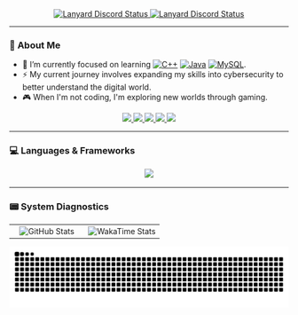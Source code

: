 <div align="center">
  <a href="https://discord.com/users/1134220267535745065#gh-dark-mode-only">
    <img src="https://lanyard-profile-readme.vercel.app/api/1134220267535745065?theme=dark&bg=0D1117&borderRadius=8px#gh-dark-mode-only" alt="Lanyard Discord Status"/>
  </a>
  <a href="https://discord.com/users/1134220267535745065#gh-light-mode-only">
    <img src="https://lanyard-profile-readme.vercel.app/api/1134220267535745065?theme=light&bg=FFFFFF&borderRadius=8px#gh-light-mode-only" alt="Lanyard Discord Status"/>
  </a>
</div>

---

### 🤔 **About Me**

- 🌱 I’m currently focused on learning <a href="https://github.com/Arganata-on/learn-cpp"><img src="https://img.shields.io/badge/C++-%2300599C?style=flat&logo=c%2B%2B&logoColor=white" alt="C++" /></a> <a href="https://github.com/Arganata-on/learn-java"><img src="https://img.shields.io/badge/Java-%23ED8B00?style=flat&logo=openjdk&logoColor=white" alt="Java" /></a> <a href="https://github.com/Arganata-on/learn-mysql"><img src="https://img.shields.io/badge/mysql-%234479A1?style=flat&logo=mysql&logoColor=white" alt="MySQL" /></a>.
- ⚡ My current journey involves expanding my skills into cybersecurity to better understand the digital world.
- 🎮 When I'm not coding, I'm exploring new worlds through gaming.

<p align="center">
  <a href="mailto:arganata.on@gmail.com">
    <img src="https://img.shields.io/badge/Gmail-D14836?style=flat&logo=gmail&logoColor=white" />
  </a>
  <a href="https://discordapp.com/users/1134220267535745065">
    <img src="https://img.shields.io/badge/Discord-5865F2?style=flat&logo=discord&logoColor=white" />
  </a>
  <a href="https://www.instagram.com/arganata.on/">
    <img src="https://img.shields.io/badge/Instagram-E4405F?style=flat&logo=instagram&logoColor=white" />
  </a>
  <a href="https://www.facebook.com/satania.kejedot.54/">
    <img src="https://img.shields.io/badge/Facebook-1877F2?style=flat&logo=facebook&logoColor=white" />
  </a>
  <a href="https://www.youtube.com/@Arganata.YouTube">
    <img src="https://img.shields.io/badge/YouTube-FF0000?style=flat&logo=youtube&logoColor=white" />
  </a>
</p>

---

### 💻 **Languages & Frameworks**

<p align="center">
  <img src="https://skillicons.dev/icons?i=cpp,java,py,html,css,mysql,git,idea,vscode,stackoverflow" />
</p>

---

### 📟 **System Diagnostics**

<table width="100%">
  <tr>
    <td width="50%" align="center">
      <picture>
        <source media="(prefers-color-scheme: dark)" srcset="https://github-readme-stats.vercel.app/api/top-langs/?username=Arganata-on&layout=compact&theme=tokyonight&count_private=true">
        <source media="(prefers-color-scheme: light)" srcset="https://github-readme-stats.vercel.app/api/top-langs/?username=Arganata-on&layout=compact&theme=buefy&count_private=true">
        <img align="center" src="https://github-readme-stats.vercel.app/api/top-langs/?username=Arganata-on&layout=compact&theme=tokyonight&count_private=true" alt="GitHub Stats">
      </picture>
    </td>
    <td width="50%" align="center">
      <picture>
        <source media="(prefers-color-scheme: dark)" srcset="https://github-readme-stats.vercel.app/api/wakatime?username=Arganata&layout=compact&theme=tokyonight">
        <source media="(prefers-color-scheme: light)" srcset="https://github-readme-stats.vercel.app/api/wakatime?username=Arganata&layout=compact&theme=buefy">
        <img align="center" src="https://github-readme-stats.vercel.app/api/wakatime?username=Arganata&layout=compact&theme=tokyonight" alt="WakaTime Stats">
      </picture>
    </td>
  </tr>
</table>

<div align="center">
  <picture>
    <source media="(prefers-color-scheme: dark)" srcset="https://raw.githubusercontent.com/Arganata-on/Arganata-on/output/github-contribution-grid-snake-dark.svg">
    <source media="(prefers-color-scheme: light)" srcset="https://raw.githubusercontent.com/Arganata-on/Arganata-on/output/github-contribution-grid-snake.svg">
    <img src="https://raw.githubusercontent.com/Arganata-on/Arganata-on/output/github-contribution-grid-snake-dark.svg" alt="Contribution Snake">
  </picture>
</div>

